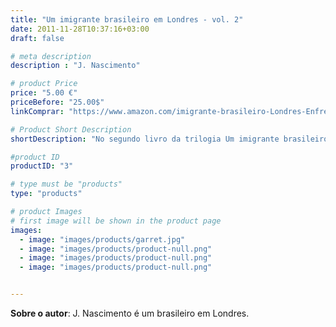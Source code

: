 ```yaml
---
title: "Um imigrante brasileiro em Londres - vol. 2"
date: 2011-11-28T10:37:16+03:00
draft: false

# meta description
description : "J. Nascimento"

# product Price
price: "5.00 €"
priceBefore: "25.00$"
linkComprar: "https://www.amazon.com/imigrante-brasileiro-Londres-Enfrentando-Portuguese-ebook/dp/B083JF4J98/"

# Product Short Description
shortDescription: "No segundo livro da trilogia Um imigrante brasileiro em Londres, João pergunta-se: viver na Inglaterra era um sonho, ou seria apenas um capricho?  Neste livro João conta o que acontece com a sua alegria, a sua inocência e a vontade de vencer os muitos obstáculos que um imigrante enfrenta na cidade mais desejada do mundo. Com muitas dúvidas e algumas certezas, João lutará contra todas as adversidades possíveis e terá a sua fé testada ao limite."

#product ID
productID: "3"

# type must be "products"
type: "products"

# product Images
# first image will be shown in the product page
images:
  - image: "images/products/garret.jpg"
  - image: "images/products/product-null.png"
  - image: "images/products/product-null.png"
  - image: "images/products/product-null.png"


---
```


**Sobre o autor**: J. Nascimento é um brasileiro em Londres.
